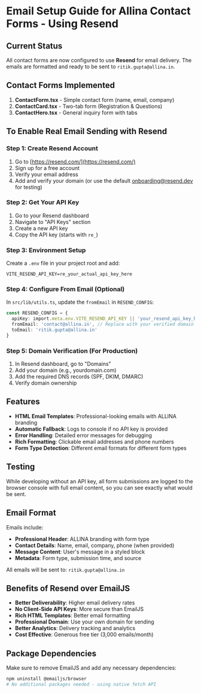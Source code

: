# Email Setup Guide for Allina Contact Forms - Using Resend

## Current Status
All contact forms are now configured to use **Resend** for email delivery. The emails are formatted and ready to be sent to `ritik.gupta@allina.in`.

## Contact Forms Implemented
1. **ContactForm.tsx** - Simple contact form (name, email, company)
2. **ContactCard.tsx** - Two-tab form (Registration & Questions)
3. **ContactHero.tsx** - General inquiry form with tabs

## To Enable Real Email Sending with Resend

### Step 1: Create Resend Account
1. Go to [https://resend.com/](https://resend.com/)
2. Sign up for a free account
3. Verify your email address
4. Add and verify your domain (or use the default onboarding@resend.dev for testing)

### Step 2: Get Your API Key
1. Go to your Resend dashboard
2. Navigate to "API Keys" section
3. Create a new API key
4. Copy the API key (starts with `re_`)

### Step 3: Environment Setup
Create a `.env` file in your project root and add:

```env
VITE_RESEND_API_KEY=re_your_actual_api_key_here
```

### Step 4: Configure From Email (Optional)
In `src/lib/utils.ts`, update the `fromEmail` in `RESEND_CONFIG`:

```typescript
const RESEND_CONFIG = {
  apiKey: import.meta.env.VITE_RESEND_API_KEY || 'your_resend_api_key_here',
  fromEmail: 'contact@allina.in', // Replace with your verified domain
  toEmail: 'ritik.gupta@allina.in'
}
```

### Step 5: Domain Verification (For Production)
1. In Resend dashboard, go to "Domains"
2. Add your domain (e.g., yourdomain.com)
3. Add the required DNS records (SPF, DKIM, DMARC)
4. Verify domain ownership

## Features
- **HTML Email Templates**: Professional-looking emails with ALLINA branding
- **Automatic Fallback**: Logs to console if no API key is provided
- **Error Handling**: Detailed error messages for debugging
- **Rich Formatting**: Clickable email addresses and phone numbers
- **Form Type Detection**: Different email formats for different form types

## Testing
While developing without an API key, all form submissions are logged to the browser console with full email content, so you can see exactly what would be sent.

## Email Format
Emails include:
- **Professional Header**: ALLINA branding with form type
- **Contact Details**: Name, email, company, phone (when provided)
- **Message Content**: User's message in a styled block
- **Metadata**: Form type, submission time, and source

All emails will be sent to: `ritik.gupta@allina.in`

## Benefits of Resend over EmailJS
- **Better Deliverability**: Higher email delivery rates
- **No Client-Side API Keys**: More secure than EmailJS
- **Rich HTML Templates**: Better email formatting
- **Professional Domain**: Use your own domain for sending
- **Better Analytics**: Delivery tracking and analytics
- **Cost Effective**: Generous free tier (3,000 emails/month)

## Package Dependencies
Make sure to remove EmailJS and add any necessary dependencies:

```bash
npm uninstall @emailjs/browser
# No additional packages needed - using native fetch API
``` 